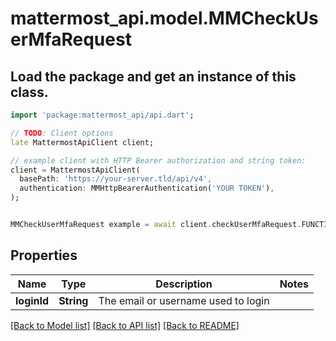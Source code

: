 # mattermost_api.model.MMCheckUserMfaRequest

## Load the package and get an instance of this class.
```dart
import 'package:mattermost_api/api.dart';

// TODO: Client options
late MattermostApiClient client;

// example client with HTTP Bearer authorization and string token:
client = MattermostApiClient(
  basePath: 'https://your-server.tld/api/v4',
  authentication: MMHttpBearerAuthentication('YOUR TOKEN'),
);


MMCheckUserMfaRequest example = await client.checkUserMfaRequest.FUNCTION_THAT_RETURNS_THIS_CLASS();

```

## Properties
Name | Type | Description | Notes
------------ | ------------- | ------------- | -------------
**loginId** | **String** | The email or username used to login | 

[[Back to Model list]](../GENERATED_README.md#documentation-for-models) [[Back to API list]](../GENERATED_README.md#documentation-for-api-endpoints) [[Back to README]](../GENERATED_README.md)


